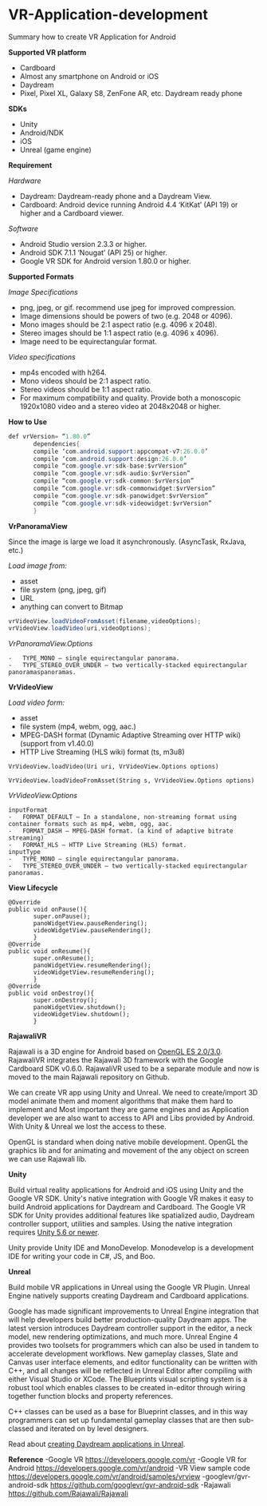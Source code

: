 # VR-Application-development
Summary how to create VR Application for Android

**Supported VR platform**
-	Cardboard
-	Almost any smartphone on Android or iOS
-	Daydream
-	Pixel, Pixel XL, Galaxy S8, ZenFone AR, etc. Daydream ready phone

**SDKs**
-	Unity
-	Android/NDK
-	iOS
-	Unreal (game engine)

**Requirement**

  *Hardware*
   -	Daydream: Daydream-ready phone and a Daydream View.
   -	Cardboard: Android device running Android 4.4 ‘KitKat’ (API 19) or higher and a Cardboard viewer.
    
  *Software*
   -	Android Studio version 2.3.3 or higher.
   -	Android SDK 7.1.1 ‘Nougat’ (API 25) or higher.
   -	Google VR SDK for Android version 1.80.0 or higher.

**Supported Formats**

*Image Specifications*
 -	png, jpeg, or gif. recommend use jpeg for improved compression.
 -	Image dimensions should be powers of two (e.g. 2048 or 4096).
 -	Mono images should be 2:1 aspect ratio (e.g. 4096 x 2048).
 -	Stereo images should be 1:1 aspect ratio (e.g. 4096 x 4096).
 -	Image need to be equirectangular format.
 
*Video specifications*
 -	mp4s encoded with h264.
 -	Mono videos should be 2:1 aspect ratio.
 -	Stereo videos should be 1:1 aspect ratio.
 -	For maximum compatibility and quality. Provide both a monoscopic 1920x1080 video and a stereo video at 2048x2048 or higher.

**How to Use**

```java
def vrVersion= “1.80.0”
       dependencies{
       compile ‘com.android.support:appcompat-v7:26.0.0’
       compile ‘com.android.support:design:26.0.0’
       compile “com.google.vr:sdk-base:$vrVersion”
       compile “com.google.vr:sdk-audio:$vrVersion”
       compile “com.google.vr:sdk-common:$vrVersion”
       compile “com.google.vr:sdk-commonwidget:$vrVersion”
       compile “com.google.vr:sdk-panowidget:$vrVersion”
       compile “com.google.vr:sdk-videowidget:$vrVersion”
       }
```

**VrPanoramaView**

Since the image is large we load it asynchronously. (AsyncTask, RxJava, etc.)

*Load image from:*
 -	asset
 -	file system (png, jpeg, gif)
 -	URL
 -	anything can convert to Bitmap
```java
vrVideoView.loadVideoFromAsset(filename,videoOptions);
vrVideoView.loadVideo(uri,videoOptions);
```
*VrPanoramaView.Options*
```
-	TYPE_MONO — single equirectangular panorama.
-	TYPE_STEREO_OVER_UNDER — two vertically-stacked equirectangular panoramaspanoramas.
```
**VrVideoView**

*Load video form:*
-	asset
-	file system (mp4, webm, ogg, aac.)
-	MPEG-DASH format (Dynamic Adaptive Streaming over HTTP wiki) (support from v1.40.0)
-	HTTP Live Streaming (HLS wiki) format (ts, m3u8)
```
VrVideoView.loadVideo(Uri uri, VrVideoView.Options options)
      
VrVideoView.loadVideoFromAsset(String s, VrVideoView.Options options)
```
*VrVideoView.Options*
```
inputFormat
-	FORMAT_DEFAULT — In a standalone, non-streaming format using container formats such as mp4, webm, ogg, aac.
-	FORMAT_DASH — MPEG-DASH format. (a kind of adaptive bitrate streaming)
-	FORMAT_HLS — HTTP Live Streaming (HLS) format.
inputType
-	TYPE_MONO — single equirectangular panorama.
-	TYPE_STEREO_OVER_UNDER — two vertically-stacked equirectangular panoramas.
```

**View Lifecycle**
```
@Override
public void onPause(){
       super.onPause();
       panoWidgetView.pauseRendering();
       videoWidgetView.pauseRendering();
       }
@Override
public void onResume(){
       super.onResume();
       panoWidgetView.resumeRendering();
       videoWidgetView.resumeRendering();
       }
@Override
public void onDestroy(){
       super.onDestroy();
       panoWidgetView.shutdown();
       videoWidgetView.shutdown();
       }
```

**RajawaliVR**

Rajawali is a 3D engine for Android based on [OpenGL ES 2.0/3.0](https://www.opengl.org/).  RajawaliVR integrates the Rajawali 3D framework with the Google Cardboard SDK v0.6.0.
RajawaliVR used to be a separate module and now is moved to the main Rajawali repository on Github.

We can create VR app using Unity and Unreal. We need to create/import 3D model animate them and moment algorithms that make them hard to implement and Most important they are game engines and as Application developer we are also want to access to API and Libs provided by Android. With Unity & Unreal we lost the access to these.

OpenGL is standard when doing native mobile development. OpenGL the graphics lib and for animating and movement of the any object on screen we can use Rajawali lib.

**Unity**

Build virtual reality applications for Android and iOS using Unity and the Google VR SDK.
Unity's native integration with Google VR makes it easy to build Android applications for Daydream and Cardboard. The Google VR SDK for Unity provides additional features like spatialized audio, Daydream controller support, utilities and samples.
Using the native integration requires [Unity 5.6 or newer](https://unity3d.com/get-unity/download).

Unity provide Unity IDE and MonoDevelop. Monodevelop is a development IDE for writing your code in C#, JS, and Boo. 

**Unreal**

Build mobile VR applications in Unreal using the Google VR Plugin. Unreal Engine natively supports creating Daydream and Cardboard applications.

Google has made significant improvements to Unreal Engine integration that will help developers build better production-quality Daydream apps. The latest version introduces Daydream controller support in the editor, a neck model, new rendering optimizations, and much more.
Unreal Engine 4 provides two toolsets for programmers which can also be used in tandem to accelerate development workflows. New gameplay classes, Slate and Canvas user interface elements, and editor functionality can be written with C++, and all changes will be reflected in Unreal Editor after compiling with either Visual Studio or XCode. The Blueprints visual scripting system is a robust tool which enables classes to be created in-editor through wiring together function blocks and property references.

C++ classes can be used as a base for Blueprint classes, and in this way programmers can set up fundamental gameplay classes that are then sub-classed and iterated on by level designers.

Read about [creating Daydream applications in Unreal](https://developers.google.com/vr/unreal/daydream-in-unreal).



**Reference**
-Google VR https://developers.google.com/vr
-Google VR for Android https://developers.google.com/vr/android
-VR View sample code https://developers.google.com/vr/android/samples/vrview
-googlevr/gvr-android-sdk https://github.com/googlevr/gvr-android-sdk
-Rajawali https://github.com/Rajawali/Rajawali






